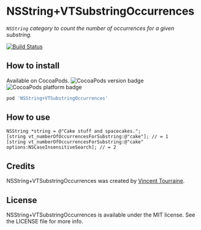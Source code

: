 # NSString+VTSubstringOccurrences

_`NSString` category to count the number of occurrences for a given substring._

[![Build Status](https://travis-ci.org/vtourraine/NSString-VTSubstringOccurrences.svg?branch=master)](https://travis-ci.org/vtourraine/NSString-VTSubstringOccurrences)

## How to install

Available on CocoaPods. ![CocoaPods version badge](https://cocoapod-badges.herokuapp.com/v/NSString+VTSubstringOccurrences/badge.png) 
![CocoaPods platform badge](https://cocoapod-badges.herokuapp.com/p/NSString+VTSubstringOccurrences/badge.png)

``` ruby
pod 'NSString+VTSubstringOccurrences'
```

## How to use

``` objc
NSString *string = @"Cake stuff and spacecakes.";
[string vt_numberOfOccurrencesForSubstring:@"cake"]; // = 1
[string vt_numberOfOccurrencesForSubstring:@"cake" options:NSCaseInsensitiveSearch]; // = 2
```

## Credits

NSString+VTSubstringOccurrences was created by [Vincent Tourraine](http://www.vtourraine.net).

## License

NSString+VTSubstringOccurrences is available under the MIT license. See the LICENSE file for more info.

